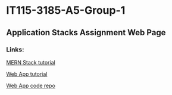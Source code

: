 # IT115-3185-A5-Group-1

## Application Stacks Assignment Web Page

### Links:

[MERN Stack tutorial](https://docs.google.com/document/d/1PWyzv4C-aIyLRDf2yxkktXB8l7R79No-lIE_uyhdHIw/edit?usp=sharing)

[Web App tutorial](https://docs.google.com/document/d/1J0iC9bwUIKIG4nN1Fhk7oVRwGQIICZwjyGkyWdSc4fw/edit)

[Web App code repo](https://github.com/gedeguz007/IT115-AppStackProject-WebAppRepo)
